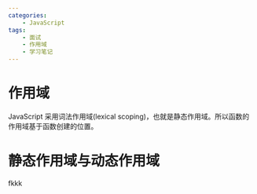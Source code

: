 ```yaml
---
categories:
    - JavaScript
tags:
    - 面试
    - 作用域
    - 学习笔记
---
```


# 作用域

JavaScript 采用词法作用域(lexical scoping)，也就是静态作用域。所以函数的作用域基于函数创建的位置。

# 静态作用域与动态作用域

fkkk